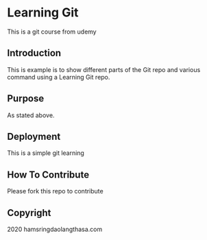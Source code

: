 # Learning Git

This is a git course from udemy

## Introduction

This is example is to show different parts of the Git repo and various command using a Learning Git repo.

## Purpose

As stated above.

## Deployment

This is a simple git learning

## How To Contribute
Please fork this repo to contribute

## Copyright
2020 hamsringdaolangthasa.com
